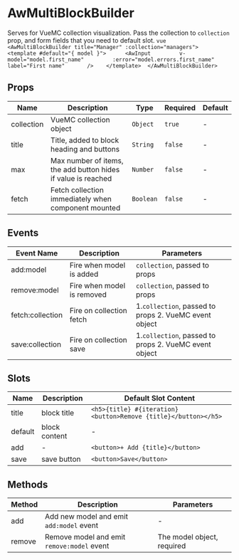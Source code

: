 # AwMultiBlockBuilder

Serves for VueMC collection visualization. Pass the collection to `collection` prop, and form fields that you need to default slot. ```vue <AwMultiBlockBuilder title="Manager" :collection="managers">    <template #default="{ model }">      <AwInput         v-model="model.first_name"         :error="model.errors.first_name"         label="First name"       />    </template>  </AwMultiBlockBuilder> ```

## Props

<!-- @vuese:AwMultiBlockBuilder:props:start -->
|Name|Description|Type|Required|Default|
|---|---|---|---|---|
|collection|VueMC collection object|`Object`|`true`|-|
|title|Title, added to block heading and buttons|`String`|`false`|-|
|max|Max number of items, the add button hides if value is reached|`Number`|`false`|-|
|fetch|Fetch collection immediately when component mounted|`Boolean`|`false`|-|

<!-- @vuese:AwMultiBlockBuilder:props:end -->

## Events

<!-- @vuese:AwMultiBlockBuilder:events:start -->
|Event Name|Description|Parameters|
|---|---|---|
|add:model|Fire when model is added|`collection`, passed to props|
|remove:model|Fire when model is removed|`collection`, passed to props|
|fetch:collection|Fire on collection fetch|1.`collection`, passed to props 2. VueMC event object|
|save:collection|Fire on collection save|1.`collection`, passed to props 2. VueMC event object|

<!-- @vuese:AwMultiBlockBuilder:events:end -->

## Slots

<!-- @vuese:AwMultiBlockBuilder:slots:start -->
|Name|Description|Default Slot Content|
|---|---|---|
|title|block title|`<h5>{title} #{iteration} <button>Remove {title}</button></h5>`|
|default|block content|-|
|add|-|`<button>+ Add {title}</button>`|
|save|save button|`<button>Save</button>`|

<!-- @vuese:AwMultiBlockBuilder:slots:end -->

## Methods

<!-- @vuese:AwMultiBlockBuilder:methods:start -->
|Method|Description|Parameters|
|---|---|---|
|add|Add new model and emit `add:model` event|-|
|remove|Remove model and emit `remove:model` event|The model object, required|

<!-- @vuese:AwMultiBlockBuilder:methods:end -->

